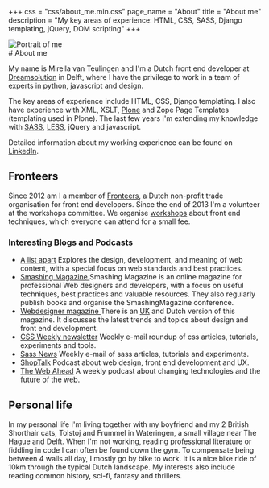 +++
css = "css/about_me.min.css"
page_name = "About"
title = "About me"
description = "My key areas of experience: HTML, CSS, SASS, Django templating, jQuery, DOM scripting"
+++

<div class="photos">
    <img src="/img/aboutme-front.jpg" alt="Portrait of me"
        class="photo-front" role="img">
</div>
# About me

My name is Mirella van Teulingen and I'm a Dutch front end developer at
[Dreamsolution](http://www.dreamsolution.nl) in Delft, where
I have the privilege to work in a team of experts in python, javascript
and design.

The key areas of experience include HTML, CSS, Django templating. I also
have experience with XML, XSLT, [Plone](http://www.plone.org) and
Zope Page Templates (templating used in Plone). The last few years I'm
extending my knowledge with [SASS](http://sass-lang.com/),
[LESS](http://lesscss.org/), jQuery and javascript.

Detailed information about my working experience can be found on
[LinkedIn](http://www.linkedin.com/in/mirellavanteulingen).

## Fronteers

Since 2012 am I a member of [Fronteers](http://www.fronteers.nl),
a Dutch non-profit trade organisation for front end developers.
Since the end of 2013 I'm a volunteer at the workshops committee. We
organise [workshops](https://fronteers.nl/workshops) about
front end techniques, which everyone can attend for a small fee.


### Interesting Blogs and Podcasts

<ul class="article_list" role="list">
    <li class="item" role="listitem">
        <a class="title" href="http://www.alistapart.com/">A list apart</a>
        Explores the design, development, and meaning of web content, with a
        special focus on web standards and best practices.
    </li>
    <li class="item" role="listitem">
        <a class="title" href="http://www.smashingmagazine.com/">
            Smashing Magazine
        </a>
        Smashing Magazine is an online magazine for professional Web designers
        and developers, with a focus on useful techniques, best practices and
        valuable resources. They also regularly publish books and organise
        the SmashingMagazine conference.
    </li>
    <li class="item" role="listitem">
        <a class="title" href="http://www.webdesignermagazine.nl/">
            Webdesigner magazine
        </a>
        There is an <a href="http://www.webdesignermag.co.uk/about/">UK</a>
        and Dutch version of this magazine. It discusses the latest
        trends and topics about design and front end development.
    </li>
    <li class="item" role="listitem">
        <a class="title" href="http://css-weekly.com/">CSS Weekly newsletter</a>
        Weekly e-mail roundup of css articles, tutorials, experiments and tools.
    </li>
    <li class="item" role="listitem">
        <a class="title" href="http://www.sassnews.com/">Sass News</a>
        Weekly e-mail of sass articles, tutorials and experiments.
    </li>
    <li class="item" role="listitem">
        <a class="title" href="http://shoptalkshow.com/">ShopTalk</a>
        Podcast about web design, front end development and UX.
    </li>
    <li class="item" role="listitem">
        <a class="title" href="http://5by5.tv/webahead">The Web Ahead</a>
        A weekly podcast about changing technologies and the future of the web.
    </li>
</ul>

## Personal life

In my personal life I'm living together with my boyfriend and my 2
British Shorthair cats, Tolstoj and Frummel in Wateringen, a small village
near The Hague and Delft. When I'm not working, reading professional
literature or fiddling in code I can often be found down the gym.
To compensate being between 4 walls all day, I mostly go by bike to work.
It is a nice bike ride of 10km through the typical Dutch landscape.
My interests also include reading common history, sci-fi, fantasy and thrillers.